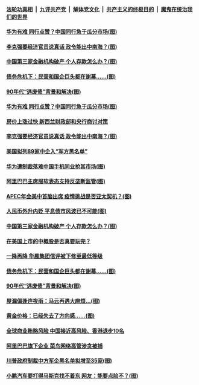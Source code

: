 ####  [法轮功真相](../../../../basic/blob/master/README.md?t=11250731) &nbsp;|&nbsp; [九评共产党](../../../../9ping.md/blob/master/README.md?t=11250731) &nbsp;|&nbsp; [解体党文化](../../../../jtdwh.md/blob/master/README.md?t=11250731)  &nbsp;|&nbsp; [共产主义的终极目的](../../../../gczydzjmd.md/blob/master/README.md?t=11250731) &nbsp;|&nbsp; [魔鬼在统治我们的世界](../../../../mgztzwmdsj.md/blob/master/README.md?t=11250731) 

#### [华为有难 同行点赞？中国同行急于瓜分市场(图)](../pages/p5/953658.md?t=11250731) 

#### [李克强要经济官员说真话 政令能出中南海？(图)](../pages/p5/953626.md?t=11250731) 


#### [中国第三家金融机构破产 个人存款怎么办？(图)](../pages/p5/953546.md?t=11250731) 

#### [债务危机下：民营和国企巨头都在谢幕……(图)](../pages/p5/953489.md?t=11250731) 

#### [90年代“逃废债”背景和解决(图)](../pages/p5/953467.md?t=11250731) 

#### [华为有难 同行点赞？中国同行急于瓜分市场(图)](../pages/p5/953658.md?t=11250731) 

#### [房价上涨过快 新西兰财政部和央行商讨对策](../pages/p5/953646.md?t=11250731) 

#### [李克强要经济官员说真话 政令能出中南海？(图)](../pages/p5/953626.md?t=11250731) 

#### [美国拟列89家中企入“军方黑名单”](../pages/p5/953586.md?t=11250731) 

#### [华为遭制裁落难中国手机同业抢其市场(图)](../pages/p5/953582.md?t=11250731) 

#### [阿里巴巴主席服软表态支持反垄断监管(图)](../pages/p5/953577.md?t=11250731) 

#### [APEC年会美中首脑出席 疫情挑战是否亚太契机？(图)](../pages/p5/953571.md?t=11250731) 


#### [人民币外升内贬 平息债市风波已不可能(图)](../pages/p5/953559.md?t=11250731) 

#### [中国第三家金融机构破产 个人存款怎么办？(图)](../pages/p5/953546.md?t=11250731) 

#### [在美国上市的中概股是否真要玩完？](../pages/p5/953531.md?t=11250731) 

#### [一降再降 华晨集团信评被下修至最低等级](../pages/p5/953524.md?t=11250731) 

#### [债务危机下：民营和国企巨头都在谢幕……(图)](../pages/p5/953489.md?t=11250731) 

#### [90年代“逃废债”背景和解决(图)](../pages/p5/953467.md?t=11250731) 

#### [屋漏偏逢连夜雨：马云再遇大麻烦…(图)](../pages/p5/953475.md?t=11250731) 

#### [黄金价格：已经失去了方向感……(图)](../pages/p5/953470.md?t=11250731) 

#### [全球商业贿赂风险 中国接近高风险、香港退步10名](../pages/p5/953456.md?t=11250731) 

#### [阿里巴巴旗下企业 菜鸟网络高管涉贪被捕](../pages/p5/953455.md?t=11250731) 

#### [川普政府制裁中方军企黑名单拟增至35家(图)](../pages/p5/953449.md?t=11250731) 

#### [小鹏汽车要打得马斯克找不着东 网友：能要点脸不？(图)](../pages/p5/953436.md?t=11250731) 

